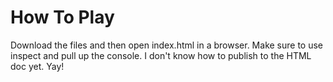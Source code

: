 # How To Play

Download the files and then open index.html in a browser. Make sure to use inspect and pull up the console. I don't know how to publish to the HTML doc yet. Yay!